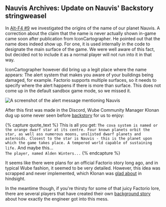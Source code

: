 ## Nauvis Archives: Update on Nauvis' Backstory <author>stringweasel</author>

In [Alt-F4 #9](https://alt-f4.blog/ALTF4-9/#nauvis-our-home) we investigated the origins of the name of our planet Nauvis. A correction about the claim that the name is never actually shown in-game came soon after publication from IconCartographer. He pointed out that the name does indeed show up. For one, it is used internally in the code to designate the main surface of the game. We were well aware of this fact, but decided not to include it as a normal player will not run into it in that way.

IconCartographer however did bring up a legit place where the name appears: The alert system that makes you aware of your buildings being damaged, for example. Factorio supports multiple surfaces, so it needs to specify where the alert happens if there is more than surface. This does not come up in the default sandbox game mode, so we missed it.

![A screenshot of the alert message mentioning Nauvis](https://media.alt-f4.blog/ALTF4/6/nauvis_mention.jpg)

After this first was made in the Discord, Wube Community Manager Klonan dug up some never seen before [backstory](https://discordapp.com/channels/139677590393716737/603392474458882065/766687476198539264) for us to enjoy:

{% capture quote_text %}
This is all you get:
```The cova system is named or the orange dwarf star at its centre. Four known planets orbit the star, as well ass numerous moons, unslisted dwarf planets and asteroids. Closest to the star is Nauvis - this is the planet upon which the game takes place. A tempered world capable of sustaining life.```
And maybe this... <br/>
```The player, named Alden Winters...```
{% endcapture %}

It seems like there were plans for an official Factorio story long ago, and in typical Wube fashion, it seemed to be very detailed. However, this idea was scrapped and never implemented, which Klonan was [glad about](https://discordapp.com/channels/139677590393716737/603392474458882065/766688031687573565) in hindsight.

In the meantime though, if you're thirsty for some of that juicy Factorio lore, there are several players that have created their own [background story](https://www.reddit.com/r/factorio/comments/4pr8z6/im_writing_a_free_live_factorio_fanfic/?utm_source=share&utm_medium=web2x&context=3) about how exactly the engineer got into this mess.
